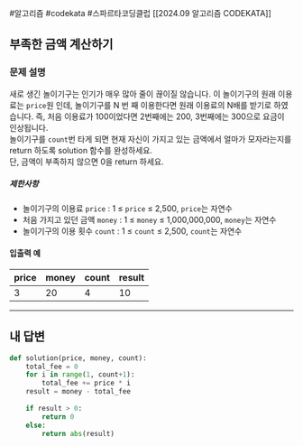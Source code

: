 #알고리즘 #codekata #스파르타코딩클럽 [[2024.09 알고리즘 CODEKATA]]

## 부족한 금액 계산하기

### 문제 설명

새로 생긴 놀이기구는 인기가 매우 많아 줄이 끊이질 않습니다. 이 놀이기구의 원래 이용료는 `price`원 인데, 놀이기구를 N 번 째 이용한다면 원래 이용료의 N배를 받기로 하였습니다. 즉, 처음 이용료가 100이었다면 2번째에는 200, 3번째에는 300으로 요금이 인상됩니다.  
놀이기구를 `count`번 타게 되면 현재 자신이 가지고 있는 금액에서 얼마가 모자라는지를 return 하도록 solution 함수를 완성하세요.  
단, 금액이 부족하지 않으면 0을 return 하세요.
##### 제한사항
- 놀이기구의 이용료 `price` : 1 ≤ `price` ≤ 2,500, `price`는 자연수
- 처음 가지고 있던 금액 `money` : 1 ≤ `money` ≤ 1,000,000,000, `money`는 자연수
- 놀이기구의 이용 횟수 `count` : 1 ≤ `count` ≤ 2,500, `count`는 자연수
#### 입출력 예

|price|money|count|result|
|---|---|---|---|
|3|20|4|10|


---

## 내 답변

```python
def solution(price, money, count):
    total_fee = 0
    for i in range(1, count+1):
        total_fee += price * i
    result = money - total_fee
    
    if result > 0:
        return 0
    else:
        return abs(result)
```
 